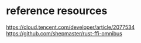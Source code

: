 # reference resources

https://cloud.tencent.com/developer/article/2077534
https://github.com/shepmaster/rust-ffi-omnibus